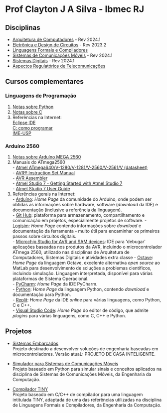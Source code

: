 # Prof Clayton J A Silva - Ibmec RJ

## Disciplinas

* [Arquitetura de Computadores](https://github.com/claytonjasilva/claytonjasilva.github.io/blob/main/arq.md) - Rev 2024.1
* [Eletrônica e Design de Circuitos](https://github.com/claytonjasilva/claytonjasilva.github.io/blob/main/eletronica.md) - Rev 2023.2  
* [Linguagens Formais e Compiladores](https://github.com/claytonjasilva/claytonjasilva.github.io/blob/main/compiladores.md)
* [Sistemas de Comunicações Móveis](https://github.com/claytonjasilva/claytonjasilva.github.io/blob/main/siscom.md) - Rev 2024.1
* [Sistemas Digitais](https://github.com/claytonjasilva/claytonjasilva.github.io/blob/main/sisdig.md) - Rev 2024.1
* [Aspectos Regulatórios de Telecomunicações](https://github.com/claytonjasilva/claytonjasilva.github.io/blob/main/regulatelecom.md)

## Cursos complementares

### Linguagens de Programação

  1. [Notas sobre Python](https://github.com/claytonjasilva/claytonjasilva.github.io/blob/main/progPython.md)
  2. [Notas sobre C](https://github.com/claytonjasilva/claytonjasilva.github.io/blob/main/progC_aulas.md)
  3. Referências na Internet:  
    [Eclipse IDE](https://www.eclipse.org/downloads/)  
    [C: como programar](https://plataforma.bvirtual.com.br/Leitor/Publicacao/2660/pdf/0)  
    [IME-USP](https://www.ime.usp.br/~pf/algoritmos/index.html)  

### Arduíno 2560

  1. [Notas sobre Arduíno MEGA 2560](https://github.com/claytonjasilva/claytonjasilva.github.io/blob/main/arduino.md)
  2. Manuais do ATmega2560  
    - [Atmel ATmega640/V-1280/V-1281/V-2560/V-2561/V (datasheet)](https://ww1.microchip.com/downloads/en/devicedoc/atmel-2549-8-bit-avr-microcontroller-atmega640-1280-1281-2560-2561_datasheet.pdf)  
    - [AVR&reg; Instruction Set Manual](https://ww1.microchip.com/downloads/en/DeviceDoc/AVR-Instruction-Set-Manual-DS40002198A.pdf)  
    - [AVR Assembler](https://ww1.microchip.com/downloads/en/DeviceDoc/40001917A.pdf)  
    - [Atmel Studio 7 - Getting Started with Atmel Studio 7](https://www.microchip.com/content/dam/mchp/documents/MCU08/ProductDocuments/UserGuides/Getting-Started-with-Microchip-Studio-DS50002712B.pdf)  
    - [Atmel Studio 7 User Guide](https://ww1.microchip.com/downloads/en/DeviceDoc/Getting-Started-with-Atmel-Studio7.pdf)
  3. Referências gerais na Internet:  
    - [Arduíno](https://www.arduino.cc/en/software): *Home Page* da comunidade do Arduíno, onde podem ser obtidas as informações sobre
hardware, software (*download* da IDE) e documentação (inclusive a referência da linguagem).  
    - [Git Hub](https://github.com/): plataforma para armazenamento, compartilhamento e comunicação em projetos, especialmente projetos de software.
    - [Logisim](http://www.cburch.com/logisim/pt/index.html): *Home Page* contendo informações sobre *download* e documentação da ferramenta -
muito útil para encaminhar os primeiros passos sobre circuitos digitais.   
    - [Microchip Studio for AVR and SAM devices](https://www.microchip.com/en-us/tools-resources/develop/microchip-studio): IDE para 'debugar' aplicações baseadas nos produtos da AVR, incluindo o microcontrolador ATmega 2560, utilizado nas disciplinas de Arquitetura de Computadores, Sistemas Digitais e atividades extra classe
    - [Octave](https://octave.org/): *Home Page* da linguagem Octave, excelente alternativa *open source* ao MatLab para desenvolvimento de soluções a problemas científicos, incluindo simulação. Linguagem interpretada, disponível para várias plataformas de Sistema Operacional.  
    - [PyCharm](https://www.jetbrains.com/pycharm/): *Home Page* da IDE PyCharm.  
    - [Python](https://www.python.org/): *Home Page* da linguagem Python, contendo *download* e documentação para Python.  
    - [Replit](https://replit.com/): *Home Page* da IDE *online* para várias linguagens, como Python, C e C++.  
    - [Visual Studio Code](https://code.visualstudio.com/): *Home Page* do editor de código, que admite *plugins* para várias linguagens, como C, C++ e Python. 


## Projetos

* [Sistemas Embarcados](https://github.com/claytonjasilva/sistemas-embarcados)  
  Projeto destinado a desenvolver soluções de engenharia baseadas em microcontroladores. Versão atuaL: PROJETO DE CASA INTELIGENTE.

* [Simulador para Sistemas de Comunicações Móveis](https://github.com/claytonjasilva/simuladorSisCom)  
  Projeto baseado em Python para simular sinais e conceitos aplicados na disciplina de Sistemas de Comunicações Móveis, da Engenharia da Computação.

* [Compilador TINY](https://github.com/claytonjasilva/compiladorTINY)  
  Projeto baseado em C/C++ de compilador para uma linguagem intitulada TINY, adaptada de uma das referências utilizadas na disciplina de Linguagens Formais e Compiladores, da Engenharia da Computação.
